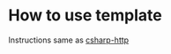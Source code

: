 # How to use template

Instructions same as [csharp-http](https://github.com/zeerorg/templates/tree/master/template/csharp-http)
